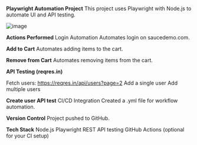 **Playwright Automation Project**
This project uses Playwright with Node.js to automate UI and API testing.

![image](https://github.com/user-attachments/assets/258dd224-9152-49f8-b5d7-5a04e9d86bb7)

**Actions Performed**
Login Automation
Automates login on saucedemo.com.

**Add to Cart**
Automates adding items to the cart.

**Remove from Cart**
Automates removing items from the cart.

**API Testing (reqres.in)**

Fetch users: https://reqres.in/api/users?page=2
Add a single user
Add multiple users

**Create user API test**
CI/CD Integration
Created a .yml file for workflow automation.

**Version Control**
Project pushed to GitHub.

**Tech Stack**
Node.js
Playwright
REST API testing
GitHub Actions (optional for your CI setup)
